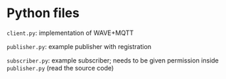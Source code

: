 # Python files

`client.py`: implementation of WAVE+MQTT

`publisher.py`: example publisher with registration

`subscriber.py`: example subscriber; needs to be given permission inside `publisher.py` (read the source code)
